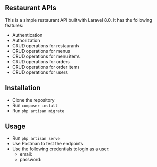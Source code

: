 ## Restaurant APIs

This is a simple restaurant API built with Laravel 8.0. It has the following features:
    
-   Authentication
-  Authorization
- CRUD operations for restaurants
- CRUD operations for menus
- CRUD operations for menu items
- CRUD operations for orders
- CRUD operations for order items
- CRUD operations for users

## Installation

-   Clone the repository
-  Run `composer install`
- Run `php artisan migrate`

## Usage

-   Run `php artisan serve`
-  Use Postman to test the endpoints
- Use the following credentials to login as a user:
    -   email:
    -  password:


